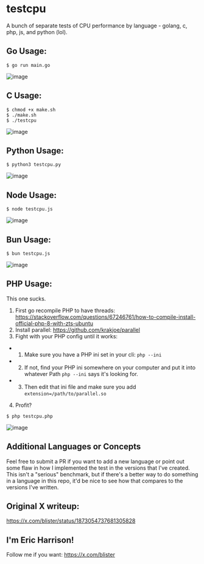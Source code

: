# testcpu
A bunch of separate tests of CPU performance by language - golang, c, php, js, and python (lol).  

## Go Usage:
```console
$ go run main.go
```
![image](https://github.com/user-attachments/assets/c3ab3cd8-1e8d-44f7-bd88-1a065bee69c9)
## C Usage:
```console
$ chmod +x make.sh
$ ./make.sh
$ ./testcpu
```
![image](https://github.com/user-attachments/assets/da4647b4-a7b4-4e07-95ce-44d37a72f4c1)
## Python Usage:
```console
$ python3 testcpu.py
```
![image](https://github.com/user-attachments/assets/123edef2-2863-4c36-90e9-8361aa3dc159)
## Node Usage:
```console
$ node testcpu.js
```
![image](https://github.com/user-attachments/assets/7d440d7b-e96c-4ad9-baa0-51522b669feb)
## Bun Usage:
```console
$ bun testcpu.js
```
![image](https://github.com/user-attachments/assets/931494c7-319a-43b6-8a21-7f279eea8051)
## PHP Usage:
This one sucks. 
1. First go recompile PHP to have threads: https://stackoverflow.com/questions/67246761/how-to-compile-install-official-php-8-with-zts-ubuntu
2. Install parallel: https://github.com/krakjoe/parallel
3. Fight with your PHP config until it works:
- 1. Make sure you have a PHP ini set in your cli: `php --ini`
- 2. If not, find your PHP ini somewhere on your computer and put it into whatever Path `php --ini` says it's looking for.
- 3. Then edit that ini file and make sure you add `extension=/path/to/parallel.so`
4. Profit?
```console
$ php testcpu.php
```
![image](https://github.com/user-attachments/assets/002aa2ca-ccc4-49df-bb12-6e3fbc585b2a)
## Additional Languages or Concepts
Feel free to submit a PR if you want to add a new language or point out some flaw in how I implemented the test in the versions that I've created. This isn't a "serious" benchmark, but if there's a better way to do something in a language in this repo, it'd be nice to see how that compares to the versions I've written. 

## Original X writeup:
https://x.com/blister/status/1873054737681305828

## I'm Eric Harrison!
Follow me if you want: https://x.com/blister

